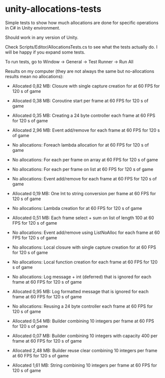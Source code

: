 # unity-allocations-tests
Simple tests to show how much allocations are done for specific operations in C# in Unity environment.

Should work in any version of Unity.

Check Scripts/Editor/AllocationsTests.cs to see what the tests actually do. I will be happy if you expand some tests.

To run tests, go to Window -> General -> Test Runner -> Run All


Results on my computer (they are not always the same but no-allocations results mean no allocations):

- Allocated 0,82 MB: Closure with single capture creation for at 60 FPS for 120 s of game

- Allocated 0,38 MB: Coroutine start per frame at 60 FPS for 120 s of game

- Allocated 0,35 MB: Creating a 24 byte controller each frame at 60 FPS for 120 s of game

- Allocated 2,96 MB: Event add/remove for each frame at 60 FPS for 120 s of game

- No allocations: Foreach lambda allocation for at 60 FPS for 120 s of game

- No allocations: For each per frame on array at 60 FPS for 120 s of game

- No allocations: For each per frame on list at 60 FPS for 120 s of game

- No allocations: Event add/remove for each frame at 60 FPS for 120 s of game

- Allocated 0,19 MB: One Int to string conversion per frame at 60 FPS for 120 s of game

- No allocations: Lambda creation for at 60 FPS for 120 s of game

- Allocated 0,51 MB: Each frame select + sum on list of length 100 at 60 FPS for 120 s of game

- No allocations: Event add/remove using ListNoAlloc for each frame at 60 FPS for 120 s of game

- No allocations: Local closure with single capture creation for at 60 FPS for 120 s of game

- No allocations: Local function creation for each frame at 60 FPS for 120 s of game

- No allocations: Log message + int (deferred) that is ignored for each frame at 60 FPS for 120 s of game

- Allocated 0,95 MB: Log formatted message that is ignored for each frame at 60 FPS for 120 s of game

- No allocations: Reusing a 24 byte controller each frame at 60 FPS for 120 s of game

- Allocated 0,54 MB: Builder combining 10 integers per frame at 60 FPS for 120 s of game

- Allocated 0,07 MB: Builder combining 10 integers with capacity 400 per frame at 60 FPS for 120 s of game

- Allocated 2,48 MB: Builder reuse clear combining 10 integers per frame at 60 FPS for 120 s of game

- Allocated 1,61 MB: String combining 10 integers per frame at 60 FPS for 120 s of game
